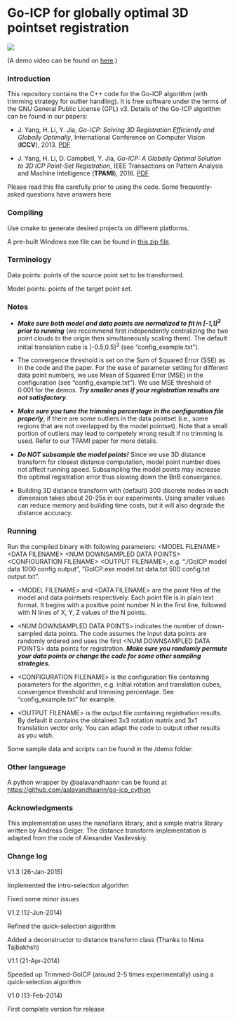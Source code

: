 # Go-ICP for globally optimal 3D pointset registration


<img src="https://raw.githubusercontent.com/yangjiaolong/Go-ICP/master/bunny.png" style="max-width:100%;"/>

(A demo video can be found on [here](http://jlyang.org/go-icp/).)

### Introduction

This repository contains the C++ code for the Go-ICP algorithm (with trimming strategy for outlier handling). It is free software under the terms of the GNU General Public License (GPL) v3. Details of the Go-ICP algorithm can be found in our papers:

* J. Yang, H. Li, Y. Jia, *Go-ICP: Solving 3D Registration Efficiently and
Globally Optimally*, International Conference on Computer Vision (__ICCV__), 2013. [PDF](http://jlyang.org/iccv13_go-icp.pdf)

* J. Yang, H. Li, D. Campbell, Y. Jia, *Go-ICP: A Globally Optimal Solution to 3D ICP Point-Set Registration*, IEEE Transactions on Pattern Analysis and Machine Intelligence (__TPAMI__), 2016. [PDF](http://jlyang.org/tpami16_go-icp_preprint.pdf)

Please read this file carefully prior to using the code. Some frequently-asked questions have answers here.

### Compiling

Use cmake to generate desired projects on different platforms.

A pre-built Windows exe file can be found in [this zip file](http://jlyang.org/go-icp/Go-ICP_V1.3.zip).

### Terminology

Data points: points of the source point set to be transformed.

Model points: points of the target point set.

### Notes

* ___Make sure both model and data points are normalized to fit in \[-1,1\]<sup>3</sup> prior to running___ (we recommend first independently centralizing the two point clouds to the origin then simultaneously scaling them). The default initial translation cube is \[-0.5,0.5\]<sup>3</sup> (see “config_example.txt”).

* The convergence threshold is set on the Sum of Squared Error (SSE) as in the code and the paper. For the ease of parameter setting for different data point numbers, we use Mean of Squared Error (MSE) in the configuration (see “config_example.txt”). We use MSE threshold of 0.001 for the demos. ___Try smaller ones if your registration results are not satisfactory___.

* ___Make sure you tune the trimming percentage in the configuration file properly___,  if there are some outliers in the data pointset (i.e., some regions that are not overlapped by the model pointset). Note that a small portion of outliers may lead to competely wrong result if no trimming is used. Refer to our TPAMI paper for more details.

* ___Do NOT subsample the model points!___ Since we use 3D distance transform for closest distance computation, model point number does not affect running speed. Subsampling the model points may increase the optimal registration error thus slowing down the BnB convergance.

* Building 3D distance transform with (default) 300 discrete nodes in each dimension takes about 20-25s in our experiments. Using smaller values can reduce memory and building time costs, but it will also degrade the distance accuracy.

### Running

Run the compiled binary with following parameters: \<MODEL FILENAME\> \<DATA FILENAME\> \<NUM DOWNSAMPLED DATA POINTS\> \<CONFIGURATION FILENAME\> \<OUTPUT FILENAME\>, e.g. “./GoICP model data 1000 config output”, “GoICP.exe model.txt data.txt
500 config.txt output.txt”.

* \<MODEL FILENAME\> and \<DATA FILENAME\> are the point files of the model and data pointsets respectively. Each point file is in plain text format. It begins with a positive point number N in the first line, followed with N lines of X, Y, Z values of the N points.

* \<NUM DOWNSAMPLED DATA POINTS\> indicates the number of down-sampled data points. The code assumes the input data points are randomly ordered and uses the first \<NUM DOWNSAMPLED DATA POINTS\> data points for registration. ___Make sure you randomly permute your data points or change the code for some other sampling strategies.___

* \<CONFIGURATION FILENAME\> is the configuration file containing parameters for the algorithm, e.g. initial rotation and translation cubes, convergence threshold and trimming percentage. See “config_example.txt” for example.
  
* \<OUTPUT FILENAME\> is the output file containing registration results. By default it contains the obtained 3x3 rotation matrix and 3x1 translation vector only. You can adapt the code to output other results as you wish.

Some sample data and scripts can be found in the /demo folder. 

### Other langueage

A python wrapper by @aalavandhaann can be found at https://github.com/aalavandhaann/go-icp_cython

### Acknowledgments

This implementation uses the nanoflann library, and a simple matrix library written by Andreas Geiger. The distance transform implementation is adapted from the code of Alexander Vasilevskiy.


### Change log
V1.3 (26-Jan-2015)

Implemented the intro-selection algorithm

Fixed some minor issues


V1.2 (12-Jun-2014)

Refined the quick-selection algorithm

Added a deconstructor to distance transform class (Thanks to Nima Tajbakhsh)


V1.1 (21-Apr-2014)

Speeded up Trimmed-GoICP (around 2-5 times experimentally) using a quick-selection algorithm


V1.0 (13-Feb-2014)

First complete version for release

